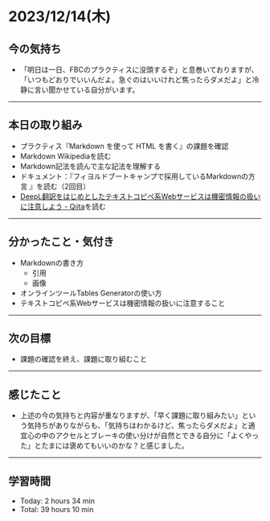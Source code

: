 # 2023/12/14(木)
## 今の気持ち
- 「明日は一日、FBCのプラクティスに没頭するぞ」と息巻いておりますが、「いつもどおりでいいんだよ。急ぐのはいいけれど焦ったらダメだよ」と冷静に言い聞かせている自分がいます。
---

## 本日の取り組み
- プラクティス『Markdown を使って HTML を書く』の課題を確認
- Markdown Wikipediaを読む
- Markdown記法を読んで主な記法を理解する
- ドキュメント：『フィヨルドブートキャンプで採用しているMarkdownの方言
』を読む（2回目）
- [DeepL翻訳をはじめとしたテキストコピペ系Webサービスは機密情報の扱いに注意しよう - Qiita](https://qiita.com/jnchito/items/5667091e00cdf38d299a)を読む
---

## 分かったこと・気付き
- Markdownの書き方
  - 引用
  - 画像
- オンラインツールTables Generatorの使い方
- テキストコピペ系Webサービスは機密情報の扱いに注意すること
---

## 次の目標
- 課題の確認を終え、課題に取り組むこと
---

## 感じたこと
- 上述の今の気持ちと内容が重なりますが、「早く課題に取り組みたい」という気持ちがありながらも、「気持ちはわかるけど、焦ったらダメだよ」と適宜心の中のアクセルとブレーキの使い分けが自然とできる自分に「よくやった」とたまには褒めてもいいのかな？と感じました。
---

## 学習時間
- Today: 2 hours 34 min
- Total: 39 hours 10 min
